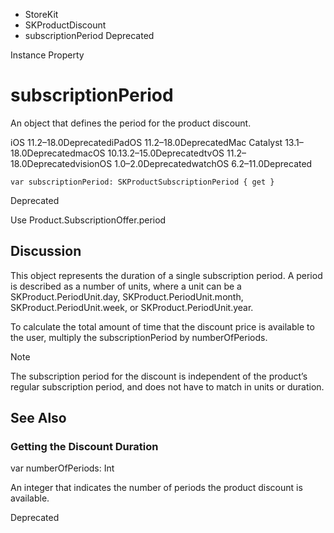 

- StoreKit
- SKProductDiscount
-  subscriptionPeriod Deprecated

Instance Property

# subscriptionPeriod

An object that defines the period for the product discount.

iOS 11.2–18.0DeprecatediPadOS 11.2–18.0DeprecatedMac Catalyst 13.1–18.0DeprecatedmacOS 10.13.2–15.0DeprecatedtvOS 11.2–18.0DeprecatedvisionOS 1.0–2.0DeprecatedwatchOS 6.2–11.0Deprecated

``` source
var subscriptionPeriod: SKProductSubscriptionPeriod { get }
```

Deprecated

Use Product.SubscriptionOffer.period

## Discussion

This object represents the duration of a single subscription period. A period is described as a number of units, where a unit can be a SKProduct.PeriodUnit.day, SKProduct.PeriodUnit.month, SKProduct.PeriodUnit.week, or SKProduct.PeriodUnit.year.

To calculate the total amount of time that the discount price is available to the user, multiply the subscriptionPeriod by numberOfPeriods.

Note

The subscription period for the discount is independent of the product’s regular subscription period, and does not have to match in units or duration.

## See Also

### Getting the Discount Duration

var numberOfPeriods: Int

An integer that indicates the number of periods the product discount is available.

Deprecated

